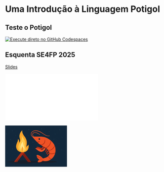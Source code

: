 # Uma Introdução à Linguagem Potigol

## Teste o Potigol
[![Execute direto no GitHub Codespaces](https://github.com/codespaces/badge.svg)](https://codespaces.new/potigol/potigol-codespace?quickstart=1)

## Esquenta SE4FP 2025

[Slides](slides.pdf)

<embed src="slides.pdf" type="application/pdf">

<a href="slides.pdf"><img src="potigol.png" width="200"></a>




